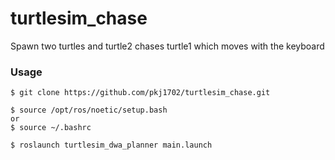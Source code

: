# turtlesim_chase
Spawn two turtles and turtle2 chases turtle1 which moves with the keyboard
### Usage
```
$ git clone https://github.com/pkj1702/turtlesim_chase.git

$ source /opt/ros/noetic/setup.bash
or
$ source ~/.bashrc

$ roslaunch turtlesim_dwa_planner main.launch
```
